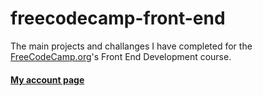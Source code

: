 # freecodecamp-front-end

The main projects and challanges I have completed for the <a href="https://www.freecodecamp.org/">FreeCodeCamp.org</a>'s Front End Development course.

#### <a href="https://www.freecodecamp.org/slitthe">My account page</a>

